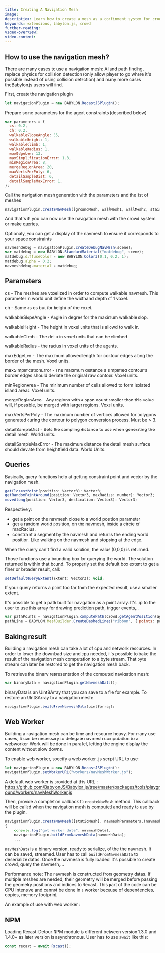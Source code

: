 ```yaml
---
title: Creating A Navigation Mesh
image:
description: Learn how to create a mesh as a confinment system for crowd agents.
keywords: extensions, babylon.js, crowd
further-reading:
video-overview:
video-content:
---
```


## How to use the navigation mesh?

There are many cases to use a navigation mesh: AI and path finding, replace physics for collision detection (only allow player to go where it's possible instead of using collision detection) and many more cases theBabylon.js users will find.

First, create the navigation plugin

```javascript
let navigationPlugin = new BABYLON.RecastJSPlugin();
```

Prepare some parameters for the agent constraints (described below)

```javascript
var parameters = {
  cs: 0.2,
  ch: 0.2,
  walkableSlopeAngle: 35,
  walkableHeight: 1,
  walkableClimb: 1,
  walkableRadius: 1,
  maxEdgeLen: 12,
  maxSimplificationError: 1.3,
  minRegionArea: 8,
  mergeRegionArea: 20,
  maxVertsPerPoly: 6,
  detailSampleDist: 6,
  detailSampleMaxError: 1,
};
```

Call the navigation mesh generation with the parameters and the list of meshes

```javascript
navigationPlugin.createNavMesh([groundMesh, wallMesh1, wallMesh2, stair1, stair2], parameters);
```

And that's it! you can now use the navigation mesh with the crowd system or make queries.

Optionaly, you can get a display of the navmesh to ensure it corresponds to your space constraints

```javascript
navmeshdebug = navigationPlugin.createDebugNavMesh(scene);
var matdebug = new BABYLON.StandardMaterial("matdebug", scene);
matdebug.diffuseColor = new BABYLON.Color3(0.1, 0.2, 1);
matdebug.alpha = 0.2;
navmeshdebug.material = matdebug;
```

## Parameters

cs - The meshes are voxelized in order to compute walkable navmesh. This parameter in world unit define the widthand depth of 1 voxel.

ch - Same as cs but for height of the voxel.

walkableSlopeAngle - Angle in degree for the maximum walkable slop.

walkableHeight - The height in voxel units that is allowd to walk in.

walkableClimb - The delta in voxel units that can be climbed.

walkableRadius - the radius in voxel units of the agents.

maxEdgeLen - The maximum allowed length for contour edges along the border of the mesh. Voxel units.

maxSimplificationError - The maximum distance a simplified contour's border edges should deviate the original raw contour. Voxel units.

minRegionArea - The minimum number of cells allowed to form isolated island areas. Voxel units.

mergeRegionArea - Any regions with a span count smaller than this value will, if possible, be merged with larger regions. Voxel units.

maxVertsPerPoly - The maximum number of vertices allowed for polygons generated during the contour to polygon conversion process. Must be > 3.

detailSampleDist - Sets the sampling distance to use when generating the detail mesh. World units.

detailSampleMaxError - The maximum distance the detail mesh surface should deviate from heightfield data. World Units.

## Queries

Basically, query functions help at getting constraint point and vector by the navigation mesh.

```javascript
getClosestPoint(position: Vector3): Vector3;
getRandomPointAround(position: Vector3, maxRadius: number): Vector3;
moveAlong(position: Vector3, destination: Vector3): Vector3;
```

Respectively:

- get a point on the navmesh close to a world position parameter
- get a random world position, on the navmesh, inside a circle of maxRadius.
- constraint a segment by the navmesh and returns the ending world position. Like walking on the navmesh and stopping at the edge.

When the query can't find a valid solution, the value (0,0,0) is returned.

Those functions use a bounding box for querying the world. The solution returned is within that bound. To properly set the default box extent to get a finer or broader result, call:

```javascript
setDefaultQueryExtent(extent: Vector3): void;
```

If your query returns a point too far from the expected result, use a smaller extent.

It's possible to get a path built for navigation as a point array. It's up to the user to use this array for drawing prediction path, trigger events,...

```javascript
var pathPoints = navigationPlugin.computePath(crowd.getAgentPosition(agent), navigationPlugin.getClosestPoint(destinationPoint));
pathLine = BABYLON.MeshBuilder.CreateDashedLines("ribbon", { points: pathPoints, updatable: true, instance: pathLine }, scene);
```

## Baking result

Building a navigation mesh can take a lot of cpu and network resources. In order to lower the download size and cpu needed, it's possible to bake the result of the navigation mesh computation to a byte stream. That byte stream can later be restored to get the navigation mesh back.

To retrieve the binary representation of the computed navigation mesh:

```javascript
var binaryData = navigationPlugin.getNavmeshData();
```

binaryData is an Uint8Array that you can save to a file for example.
To restore an UInt8Array to a navigation mesh:

```javascript
navigationPlugin.buildFromNavmeshData(uint8array);
```

## Web Worker

Building a navigation mesh can be time and resource heavy. For many use cases, it can be necessary to delegate navmesh computation to a webworker. Work will be done in parallel, letting the engine display the content without slow downs.

To enable web worker, specify a web worker .js script URL to use:

```javascript
let navigationPlugin = new BABYLON.RecastJSPlugin();
navigationPlugin.setWorkerURL("workers/navMeshWorker.js");
```

A default web worker is provided at this URL : https://github.com/BabylonJS/Babylon.js/tree/master/packages/tools/playground/workers/navMeshWorker.js

Then, provide a completion callback to `createNavMesh` method. This callback will be called when the navigation mesh is computed and ready to use by the plugin.

```javascript
navigationPlugin.createNavMesh([staticMesh], navmeshParameters,(navmeshData) =>
{
    console.log("got worker data", navmeshData);
    navigationPlugin.buildFromNavmeshData(navmeshData);
    ...
```

`navMeshData` is a binary version, ready to serialize, of the the navmesh. It can be saved, streamed. User has to call `buildFromNavmeshData` to deserialize datas. Once the navmesh is fully loaded, it's possible to create crowd, query the navmesh,...

Performance note: The navmesh is constructed from geometry datas. If multiple meshes are needed, their geometry will be merged before passing the geometry positions and indices to Recast. This part of the code can be CPU intensive and cannot be done in a worker because of dependencies, copies, memory footprint.

An example of use with web worker : <Playground id="#TN7KNN#2" title="Navigation mesh computation with a web worker" description="Navigation mesh computation with a web worker"/>

## NPM

Loading Recast-Detour NPM module is different between version 1.3.0 and 1.4.0+ as later version is asynchronous. User has to use `await` like this:

```javascript
const recast = await Recast();
```
